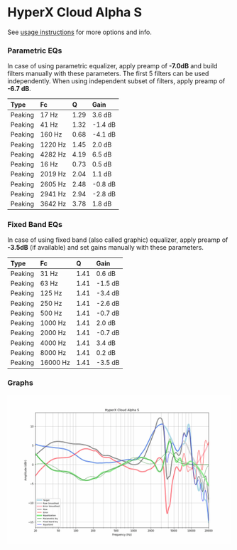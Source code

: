 # HyperX Cloud Alpha S
See [usage instructions](https://github.com/jaakkopasanen/AutoEq#usage) for more options and info.

### Parametric EQs
In case of using parametric equalizer, apply preamp of **-7.0dB** and build filters manually
with these parameters. The first 5 filters can be used independently.
When using independent subset of filters, apply preamp of **-6.7 dB**.

| Type    | Fc      |    Q | Gain    |
|:--------|:--------|:-----|:--------|
| Peaking | 17 Hz   | 1.29 | 3.6 dB  |
| Peaking | 41 Hz   | 1.32 | -1.4 dB |
| Peaking | 160 Hz  | 0.68 | -4.1 dB |
| Peaking | 1220 Hz | 1.45 | 2.0 dB  |
| Peaking | 4282 Hz | 4.19 | 6.5 dB  |
| Peaking | 16 Hz   | 0.73 | 0.5 dB  |
| Peaking | 2019 Hz | 2.04 | 1.1 dB  |
| Peaking | 2605 Hz | 2.48 | -0.8 dB |
| Peaking | 2941 Hz | 2.94 | -2.8 dB |
| Peaking | 3642 Hz | 3.78 | 1.8 dB  |

### Fixed Band EQs
In case of using fixed band (also called graphic) equalizer, apply preamp of **-3.5dB**
(if available) and set gains manually with these parameters.

| Type    | Fc       |    Q | Gain    |
|:--------|:---------|:-----|:--------|
| Peaking | 31 Hz    | 1.41 | 0.6 dB  |
| Peaking | 63 Hz    | 1.41 | -1.5 dB |
| Peaking | 125 Hz   | 1.41 | -3.4 dB |
| Peaking | 250 Hz   | 1.41 | -2.6 dB |
| Peaking | 500 Hz   | 1.41 | -0.7 dB |
| Peaking | 1000 Hz  | 1.41 | 2.0 dB  |
| Peaking | 2000 Hz  | 1.41 | -0.7 dB |
| Peaking | 4000 Hz  | 1.41 | 3.4 dB  |
| Peaking | 8000 Hz  | 1.41 | 0.2 dB  |
| Peaking | 16000 Hz | 1.41 | -3.5 dB |

### Graphs
![](./HyperX%20Cloud%20Alpha%20S.png)